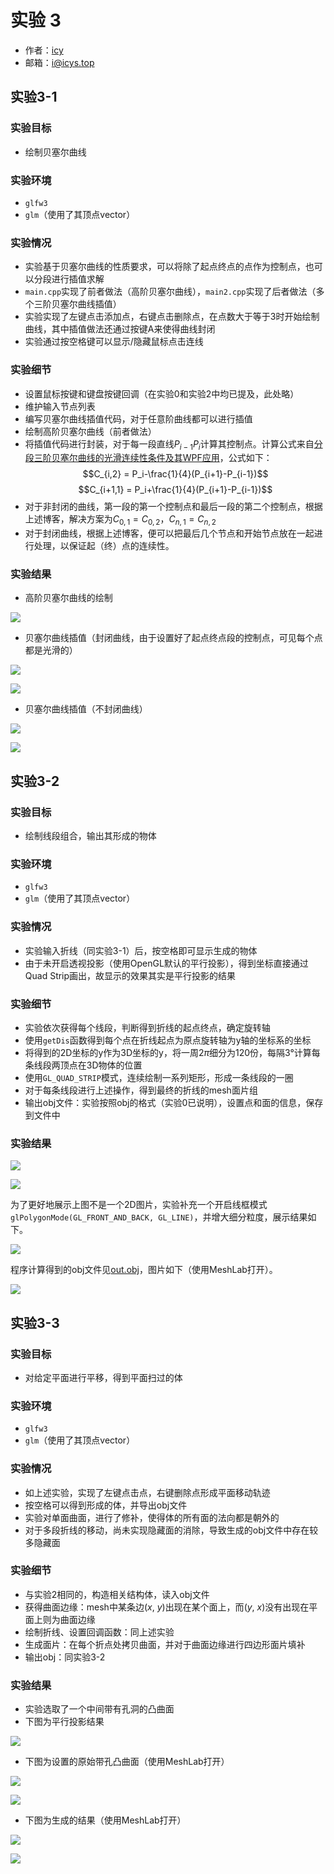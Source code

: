 # 实验 3

- 作者：[icy](https://icys.top/)
- 邮箱：[i@icys.top](mailto:i@icys.top)

## 实验3-1

### 实验目标

- 绘制贝塞尔曲线

### 实验环境

- `glfw3`
- `glm`（使用了其顶点vector）

### 实验情况

- 实验基于贝塞尔曲线的性质要求，可以将除了起点终点的点作为控制点，也可以分段进行插值求解
- `main.cpp`实现了前者做法（高阶贝塞尔曲线），`main2.cpp`实现了后者做法（多个三阶贝塞尔曲线插值）
- 实验实现了左键点击添加点，右键点击删除点，在点数大于等于3时开始绘制曲线，其中插值做法还通过按键A来使得曲线封闭
- 实验通过按空格键可以显示/隐藏鼠标点击连线

### 实验细节

- 设置鼠标按键和键盘按键回调（在实验0和实验2中均已提及，此处略）
- 维护输入节点列表
- 编写贝塞尔曲线插值代码，对于任意阶曲线都可以进行插值
- 绘制高阶贝塞尔曲线（前者做法）
- 将插值代码进行封装，对于每一段直线$P_{i-1}P_i$计算其控制点。计算公式来自[分段三阶贝塞尔曲线的光滑连续性条件及其WPF应用](https://blog.csdn.net/qq_39031562/article/details/97944197)，公式如下：
  $$C_{i,2} = P_i-\frac{1}{4}(P_{i+1}-P_{i-1})$$ $$C_{i+1,1} = P_i+\frac{1}{4}(P_{i+1}-P_{i-1})$$
- 对于非封闭的曲线，第一段的第一个控制点和最后一段的第二个控制点，根据上述博客，解决方案为$C_{0,1} = C_{0,2}$，$C_{n,1} = C_{n,2}$
- 对于封闭曲线，根据上述博客，便可以把最后几个节点和开始节点放在一起进行处理，以保证起（终）点的连续性。

### 实验结果

- 高阶贝塞尔曲线的绘制

![](exp301/presentation/1.png)

- 贝塞尔曲线插值（封闭曲线，由于设置好了起点终点段的控制点，可见每个点都是光滑的）

![](exp301/presentation/2.png)

![](exp301/presentation/3.png)

- 贝塞尔曲线插值（不封闭曲线）

![](exp301/presentation/4.png)

![](exp301/presentation/5.png)

## 实验3-2

### 实验目标

- 绘制线段组合，输出其形成的物体

### 实验环境

- `glfw3`
- `glm`（使用了其顶点vector）

### 实验情况

- 实验输入折线（同实验3-1）后，按空格即可显示生成的物体
- 由于未开启透视投影（使用OpenGL默认的平行投影），得到坐标直接通过Quad Strip画出，故显示的效果其实是平行投影的结果

### 实验细节

- 实验依次获得每个线段，判断得到折线的起点终点，确定旋转轴
- 使用`getDis`函数得到每个点在折线起点为原点旋转轴为y轴的坐标系的坐标
- 将得到的2D坐标的y作为3D坐标的y，将一周$2\pi$细分为120份，每隔3°计算每条线段两顶点在3D物体的位置
- 使用`GL_QUAD_STRIP`模式，连续绘制一系列矩形，形成一条线段的一圈
- 对于每条线段进行上述操作，得到最终的折线的mesh面片组
- 输出obj文件：实验按照obj的格式（实验0已说明），设置点和面的信息，保存到文件中

### 实验结果

![](exp302/presentation/1.png)

![](exp302/presentation/2.png)

为了更好地展示上图不是一个2D图片，实验补充一个开启线框模式`glPolygonMode(GL_FRONT_AND_BACK, GL_LINE)`，并增大细分粒度，展示结果如下。

![](exp302/presentation/3.png)

程序计算得到的obj文件见[out.obj](exp302/presentation/out.obj)，图片如下（使用MeshLab打开）。

![](exp302/presentation/4.png)

## 实验3-3

### 实验目标

- 对给定平面进行平移，得到平面扫过的体

### 实验环境

- `glfw3`
- `glm`（使用了其顶点vector）

### 实验情况

- 如上述实验，实现了左键点击点，右键删除点形成平面移动轨迹
- 按空格可以得到形成的体，并导出obj文件
- 实验对单面曲面，进行了修补，使得体的所有面的法向都是朝外的
- 对于多段折线的移动，尚未实现隐藏面的消除，导致生成的obj文件中存在较多隐藏面

### 实验细节

- 与实验2相同的，构造相关结构体，读入obj文件
- 获得曲面边缘：mesh中某条边$(x,\ y)$出现在某个面上，而$(y,\ x)$没有出现在平面上则为曲面边缘
- 绘制折线、设置回调函数：同上述实验
- 生成面片：在每个折点处拷贝曲面，并对于曲面边缘进行四边形面片填补
- 输出obj：同实验3-2

### 实验结果

- 实验选取了一个中间带有孔洞的凸曲面
- 下图为平行投影结果

![](exp303/presentation/1.png)

- 下图为设置的原始带孔凸曲面（使用MeshLab打开）

![](exp303/presentation/2.png)

![](exp303/presentation/3.png)

- 下图为生成的结果（使用MeshLab打开）

![](exp303/presentation/4.png)

![](exp303/presentation/5.png)
